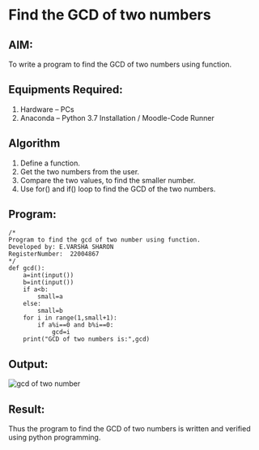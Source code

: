 # Find the GCD of two numbers

## AIM:
To write a program to find the GCD of two numbers using function.

## Equipments Required:
1. Hardware – PCs
2. Anaconda – Python 3.7 Installation / Moodle-Code Runner

## Algorithm
1. Define a function.
2. Get the two numbers from the user.
3. Compare the two values, to find the smaller number.
4. Use for() and if() loop to find the GCD of the two numbers.

## Program:
```
/*
Program to find the gcd of two number using function.
Developed by: E.VARSHA SHARON
RegisterNumber:  22004867
*/
def gcd():
    a=int(input())
    b=int(input())
    if a<b:
        small=a
    else:
        small=b
    for i in range(1,small+1):
        if a%i==0 and b%i==0:
            gcd=i
    print("GCD of two numbers is:",gcd)
```

## Output:
![gcd of two number](gcd.png)


## Result:
Thus the program to find the GCD of two numbers is written and verified using python programming.
